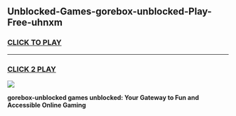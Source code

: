 
## Unblocked-Games-gorebox-unblocked-Play-Free-uhnxm
<h3>
<a href="https://premium76.site?title=gorebox-unblocked&ref=21A">CLICK TO PLAY</a></h3>
<hr>

<h3>
<a href="https://premium76.site?title=gorebox-unblocked&ref=21A">CLICK 2 PLAY</a>
  
</h3>

<a href="https://premium76.site?title=gorebox-unblocked&ref=21A"><img src="https://clearcache.store/games.png"></a>


**gorebox-unblocked games unblocked: Your Gateway to Fun and Accessible Online Gaming**
